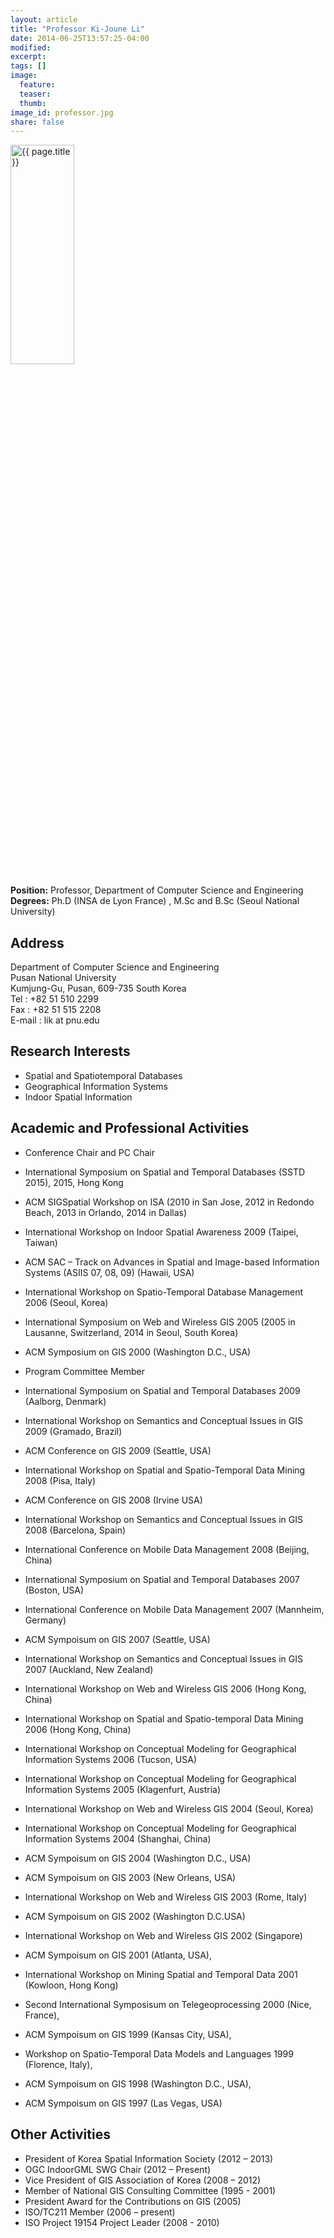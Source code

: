 ```yaml
---
layout: article
title: "Professor Ki-Joune Li"
date: 2014-06-25T13:57:25-04:00
modified: 
excerpt:
tags: []
image:
  feature: 
  teaser: 
  thumb: 
image_id: professor.jpg
share: false
---
```


<img style="width: 45%; height: 30%" src="{{ site.url }}/images/{{ page.image_id }}" alt="{{ page.title }}">

**Position:** Professor, Department of Computer Science and Engineering <br/>
**Degrees:** Ph.D (INSA de Lyon France) , M.Sc and B.Sc (Seoul National University)

## Address

Department of Computer Science and Engineering <br/>
Pusan National University <br/>
Kumjung-Gu, Pusan, 609-735 South Korea <br/>
Tel : +82 51 510 2299 <br/>
Fax : +82 51 515 2208 <br/>
E-mail : lik at pnu.edu <br/>

## Research Interests

* Spatial and Spatiotemporal Databases
* Geographical Information Systems
* Indoor Spatial Information

## Academic and Professional Activities

* Conference Chair and PC Chair
* International Symposium on Spatial and Temporal Databases (SSTD 2015), 2015, Hong Kong
* ACM SIGSpatial Workshop on ISA (2010 in San Jose, 2012 in Redondo Beach, 2013 in Orlando, 2014 in Dallas)
* International Workshop on Indoor Spatial Awareness 2009 (Taipei, Taiwan)
* ACM SAC – Track on Advances in Spatial and Image-based Information Systems (ASIIS 07, 08, 09) (Hawaii, USA)
* International Workshop on Spatio-Temporal Database Management 2006 (Seoul, Korea)
* International Symposium on Web and Wireless GIS 2005 (2005 in Lausanne, Switzerland, 2014 in Seoul, South Korea)
* ACM Symposium on GIS 2000 (Washington D.C., USA)
* Program Committee Member

* International Symposium on Spatial and Temporal Databases 2009 (Aalborg, Denmark)
* International Workshop on Semantics and Conceptual Issues in GIS 2009 (Gramado, Brazil)
* ACM Conference on GIS 2009 (Seattle, USA)
* International Workshop on Spatial and Spatio-Temporal Data Mining 2008 (Pisa, Italy)
* ACM Conference on GIS 2008 (Irvine USA)
* International Workshop on Semantics and Conceptual Issues in GIS 2008 (Barcelona, Spain)
* International Conference on Mobile Data Management 2008 (Beijing, China)
* International Symposium on Spatial and Temporal Databases 2007 (Boston, USA)
* International Conference on Mobile Data Management 2007 (Mannheim, Germany)
* ACM Sympoisum on GIS 2007 (Seattle, USA)
* International Workshop on Semantics and Conceptual Issues in GIS 2007 (Auckland, New Zealand)
* International Workshop on Web and Wireless GIS 2006 (Hong Kong, China)
* International Workshop on Spatial and Spatio-temporal Data Mining 2006 (Hong Kong, China)
* International Workshop on Conceptual Modeling for Geographical Information Systems 2006 (Tucson, USA)
* International Workshop on Conceptual Modeling for Geographical Information Systems 2005 (Klagenfurt, Austria)
* International Workshop on Web and Wireless GIS 2004 (Seoul, Korea)
* International Workshop on Conceptual Modeling for Geographical Information Systems 2004 (Shanghai, China)
* ACM Sympoisum on GIS 2004 (Washington D.C., USA)
* ACM Sympoisum on GIS 2003 (New Orleans, USA)
* International Workshop on Web and Wireless GIS 2003 (Rome, Italy)
* ACM Sympoisum on GIS 2002 (Washington D.C.USA)
* International Workshop on Web and Wireless GIS 2002 (Singapore)
* ACM Sympoisum on GIS 2001 (Atlanta, USA),
* International Workshop on Mining Spatial and Temporal Data 2001 (Kowloon, Hong Kong)
* Second International Symposisum on Telegeoprocessing 2000 (Nice, France),
* ACM Sympoisum on GIS 1999 (Kansas City, USA),
* Workshop on Spatio-Temporal Data Models and Languages 1999 (Florence, Italy),
* ACM Sympoisum on GIS 1998 (Washington D.C., USA),
* ACM Sympoisum on GIS 1997 (Las Vegas, USA)

## Other Activities

* President of Korea Spatial Information Society (2012 – 2013)
* OGC IndoorGML SWG Chair (2012 – Present)
* Vice President of GIS Association of Korea (2008 – 2012)
* Member of National GIS Consulting Committee (1995 - 2001)
* President Award for the Contributions on GIS (2005)
* ISO/TC211 Member (2006 – present)
* ISO Project 19154 Project Leader (2008 - 2010)
